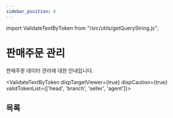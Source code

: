 ```yaml
---
sidebar_position: 6
---
```


import ValidateTextByToken from "/src/utils/getQueryString.js";

# 판매주문 관리

판매주문 데이터 관리에 대한 안내입니다.

<ValidateTextByToken dispTargetViewer={true} dispCaution={true} validTokenList={['head', 'branch', 'seller', 'agent']}></ValidateTextByToken>

## 목록
 
